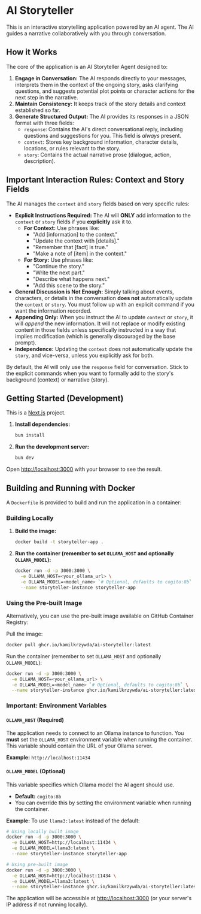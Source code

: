 # AI Storyteller

This is an interactive storytelling application powered by an AI agent. The AI guides a narrative collaboratively with you through conversation.

## How it Works

The core of the application is an AI Storyteller Agent designed to:

1.  **Engage in Conversation:** The AI responds directly to your messages, interprets them in the context of the ongoing story, asks clarifying questions, and suggests potential plot points or character actions for the next step in the narrative.
2.  **Maintain Consistency:** It keeps track of the story details and context established so far.
3.  **Generate Structured Output:** The AI provides its responses in a JSON format with three fields:
    *   `response`: Contains the AI's direct conversational reply, including questions and suggestions for you. This field is *always* present.
    *   `context`: Stores key background information, character details, locations, or rules relevant to the story.
    *   `story`: Contains the actual narrative prose (dialogue, action, description).

## Important Interaction Rules: Context and Story Fields

The AI manages the `context` and `story` fields based on very specific rules:

*   **Explicit Instructions Required:** The AI will **ONLY** add information to the `context` or `story` fields if you **explicitly** ask it to.
    *   **For Context:** Use phrases like:
        *   "Add [information] to the context."
        *   "Update the context with [details]."
        *   "Remember that [fact] is true."
        *   "Make a note of [item] in the context."
    *   **For Story:** Use phrases like:
        *   "Continue the story."
        *   "Write the next part."
        *   "Describe what happens next."
        *   "Add this scene to the story."
*   **General Discussion is Not Enough:** Simply talking about events, characters, or details in the conversation **does not** automatically update the `context` or `story`. You must follow up with an explicit command if you want the information recorded.
*   **Appending Only:** When you instruct the AI to update `context` or `story`, it will *append* the new information. It will not replace or modify existing content in those fields unless specifically instructed in a way that implies modification (which is generally discouraged by the base prompt).
*   **Independence:** Updating the `context` does not automatically update the `story`, and vice-versa, unless you explicitly ask for both.

By default, the AI will only use the `response` field for conversation. Stick to the explicit commands when you want to formally add to the story's background (context) or narrative (story).

## Getting Started (Development)

This is a [Next.js](https://nextjs.org) project.

1.  **Install dependencies:**
    ```bash
    bun install
    ```
2.  **Run the development server:**
    ```bash
    bun dev
    ```

Open [http://localhost:3000](http://localhost:3000) with your browser to see the result.

## Building and Running with Docker

A `Dockerfile` is provided to build and run the application in a container:

### Building Locally

1.  **Build the image:**
    ```bash
    docker build -t storyteller-app .
    ```
2.  **Run the container (remember to set `OLLAMA_HOST` and optionally `OLLAMA_MODEL`):**
    ```bash
    docker run -d -p 3000:3000 \
      -e OLLAMA_HOST=<your_ollama_url> \
      -e OLLAMA_MODEL=<model_name> `# Optional, defaults to cogito:8b` \
      --name storyteller-instance storyteller-app
    ```

### Using the Pre-built Image

Alternatively, you can use the pre-built image available on GitHub Container Registry:

Pull the image:
```bash
docker pull ghcr.io/kamilkrzywda/ai-storyteller:latest
```

Run the container (remember to set `OLLAMA_HOST` and optionally `OLLAMA_MODEL`):
```bash
docker run -d -p 3000:3000 \
  -e OLLAMA_HOST=<your_ollama_url> \
  -e OLLAMA_MODEL=<model_name> `# Optional, defaults to cogito:8b` \
  --name storyteller-instance ghcr.io/kamilkrzywda/ai-storyteller:latest
```

### Important: Environment Variables

#### `OLLAMA_HOST` (Required)

The application needs to connect to an Ollama instance to function. You **must** set the `OLLAMA_HOST` environment variable when running the container. This variable should contain the URL of your Ollama server.

**Example:** `http://localhost:11434`

#### `OLLAMA_MODEL` (Optional)

This variable specifies which Ollama model the AI agent should use.

*   **Default:** `cogito:8b`
*   You can override this by setting the environment variable when running the container.

**Example:** To use `llama3:latest` instead of the default:

```bash
# Using locally built image
docker run -d -p 3000:3000 \
  -e OLLAMA_HOST=http://localhost:11434 \
  -e OLLAMA_MODEL=llama3:latest \
  --name storyteller-instance storyteller-app

# Using pre-built image
docker run -d -p 3000:3000 \
  -e OLLAMA_HOST=http://localhost:11434 \
  -e OLLAMA_MODEL=llama3:latest \
  --name storyteller-instance ghcr.io/kamilkrzywda/ai-storyteller:latest
```

The application will be accessible at [http://localhost:3000](http://localhost:3000) (or your server's IP address if not running locally).
